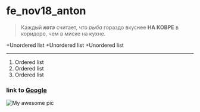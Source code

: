 # fe_nov18_anton

>Каждый ***котэ*** считает, что *рыба* гораздо вкуснее **НА КОВРЕ** в коридоре, чем в миске на кухне.

+Unordered list
+Unordered list
+Unordered list

* * * * *

1. Ordered list
2. Ordered list
3. Ordered list

### link to [Google](httt://google.com)

![My awesome pic](http://lorempixel.com/400/200/)




